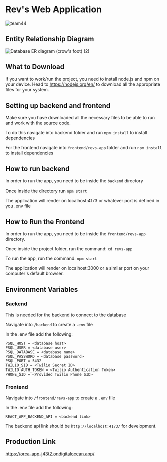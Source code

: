 # Rev's Web Application
![team44](https://media.github.tamu.edu/user/15548/files/81364fea-08b0-491e-980f-e2a0ffcd02bb)

## Entity Relationship Diagram
![Database ER diagram (crow's foot) (2)](https://user-images.githubusercontent.com/57299505/207764837-20b76a2d-e343-4b90-bf63-529508fbc9ee.png)

## What to Download
If you want to work/run the project, you need to install node.js and npm on your device.  Head to https://nodejs.org/en/ to download all the appropriate files for your system.

## Setting up backend and frontend
Make sure you have downloaded all the necessary files to be able to run and work with the source code.

To do this navigate into backend folder and run ```npm install``` to install dependencies

For the frontend navigate into ```frontend/revs-app``` folder and run ```npm install``` to install dependencies
## How to run backend
In order to run the app, you need to be inside the ```backend``` directory

Once inside the directory run ```npm start```

The application will render on localhost:4173 or whatever port is defined in you .env file

## How to Run the Frontend
In order to run the app, you need to be inside the ```frontend/revs-app``` directory.

Once inside the project folder, run the command: ```cd revs-app```


To run the app, run the command: ```npm start```

The application will render on localhost:3000 or a similar port on your computer's default browser.

## Environment Variables
### Backend
This is needed for the backend to connect to the database

Navigate into ```/backend``` to create a ```.env``` file

In the .env file add the following:

```
PSQL_HOST = <database host>
PSQL_USER = <database user>
PSQL_DATABASE = <database name>
PSQL_PASSWORD = <database password>
PSQL_PORT = 5432
TWILIO_SID = <Twilio Secret ID>
TWILIO_AUTH_TOKEN = <Twilio Authentication Token>
PHONE_SID = <Provided Twilio Phone SID>
```

### Frontend
Navigate into ```/frontend/revs-app``` to create a ```.env``` file

In the .env file add the following:

```
REACT_APP_BACKEND_API = <backend link>
```

The backend api link should be ```http://localhost:4173/``` for development. 

## Production Link
https://orca-app-j43t2.ondigitalocean.app/
